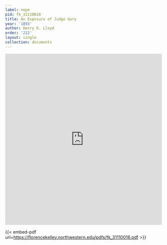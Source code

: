 ```yaml
---
label: nope
pid: fk_31110016
title: An Exposure of Judge Gary
year: '1893'
author: Henry D. Lloyd
order: '222'
layout: single
collection: documents
---
```

<iframe src="https://northwestern.app.box.com/embed/s/yfs5kv1tipgf9ey0o5l5dbagpnwb30g4?sortColumn=date&view=list" width="100%" height="550" frameborder="0" allowfullscreen webkitallowfullscreen msallowfullscreen></iframe>


{{< embed-pdf url=https://florencekelley.northwestern.edu/pdfs/fk_31110016.pdf >}}